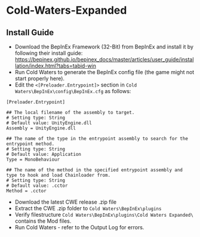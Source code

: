 # Cold-Waters-Expanded
## Install Guide
* Download the BepInEx Framework (32-Bit) from BepInEx and install it by following their install guide: https://bepinex.github.io/bepinex_docs/master/articles/user_guide/installation/index.html?tabs=tabid-win
* Run Cold Waters to generate the BepInEx config file (the game might not start properly here).
* Edit the `<[Preloader.Entrypoint]>` section in `Cold Waters\BepInEx\config\BepInEx.cfg` as follows:
```
[Preloader.Entrypoint]
    
## The local filename of the assembly to target.
# Setting type: String
# Default value: UnityEngine.dll
Assembly = UnityEngine.dll

## The name of the type in the entrypoint assembly to search for the entrypoint method.
# Setting type: String
# Default value: Application
Type = MonoBehaviour

## The name of the method in the specified entrypoint assembly and type to hook and load Chainloader from.
# Setting type: String
# Default value: .cctor
Method = .cctor
```
* Download the latest CWE release .zip file
* Extract the CWE .zip folder to `Cold Waters\BepInEx\plugins`
* Verify filestructure `Cold Waters\BepInEx\plugins\Cold Waters Expanded\` contains the Mod files.
* Run Cold Waters - refer to the Output Log for errors.
